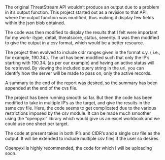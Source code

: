 The original ThreatStream API wouldn’t produce an output due to a problem in it’s output function.
This project started out as a revision to that API, where the output function was modified, thus making it display few fields within the json blob obtained. 

The code was then modified to display the results that I felt were important for my work- itype, detail, threatscore, status, severity.
It was then modified to give the output in a csv format, which would be a better resource. 

The project then evolved to include cidr ranges given in the format x.y. ( i.e., for example, 190.34.). The url has been modified such that only the IP’s starting with 190.34. (as per our example) and having an active status will be retrieved. By viewing the included query string in the url, you can identify how the server will be made to pass on, only the active records. 

A summary to the end of the report was desired, so the summary has been appended at the end of the cvs file.

The project has been running smooth so far. But then the code has been modified to take in multiple IP’s as the target, and give the results in the same csv file. Here, the code seems to get complicated due to the various restrictions imposed by the csv module. It can be made much smoother using the “openpyxl” library which would give us an excel workbook and we could use one sheet per target.

The code at present takes in both IP’s and CIDR’s and a single csv file as the output. It will be extended to include multiple csv files if the user so desires. 

Openpyxl is highly recommended, the code for which I will be uploading soon. 
